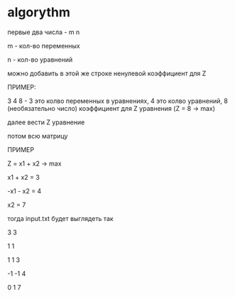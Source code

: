 # algorythm
<p>первые два числа - m n </p>
<p>m - кол-во переменных </p>
<p>n - кол-во уравнений </p>

<p>можно добавить в этой же строке ненулевой коэффициент для Z</p>
<p>ПРИМЕР: </p>
<p>3 4 8 - 3 это колво переменных в уравнениях, 4 это колво уравнений, 8 (необязательно число) коэффициент для Z уравнения (Z = 8 -> max)</p>

<p>далее вести Z уравнение </p>
<p> потом всю матрицу </p>

ПРИМЕР
<p>Z = x1 + x2 -> max </p>
<p>x1 + x2 = 3</p>
<p>-x1 - x2 = 4</p>
<p>x2 = 7</p>

тогда input.txt будет выглядеть так
<p>3 3 </p>
<p>1 1 </p>
<p>1 1 3 </p>
<p>-1 -1 4 </p>
<p>0 1 7 </p>

